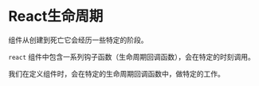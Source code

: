 # React生命周期

组件从创建到死亡它会经历一些特定的阶段。

`react` 组件中包含一系列钩子函数（生命周期回调函数），会在特定的时刻调用。

我们在定义组件时，会在特定的生命周期回调函数中，做特定的工作。
